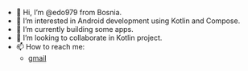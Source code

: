 - 👋 Hi, I’m @edo979 from Bosnia.
- 👀 I’m interested in Android development using Kotlin and Compose.
- 🌱 I’m currently building some apps.
- 💞️ I’m looking to collaborate in Kotlin project.
- 📫 How to reach me:
  - [gmail](mailto:prezentabilan@gmail.com)

<!---
edo979/edo979 is a ✨ special ✨ repository because its `README.md` (this file) appears on your GitHub profile.
You can click the Preview link to take a look at your changes.
--->
